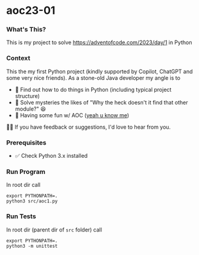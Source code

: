 # aoc23-01

### What's This?
This is my project to solve
https://adventofcode.com/2023/day/1
in Python

### Context
This the my first Python project (kindly supported by Copilot, ChatGPT and some very nice friends).
As a stone-old Java developer my angle is to
- 🌱 Find out how to do things in Python (including typical project structure)
- 🧩 Solve mysteries the likes of "Why the heck doesn't it find that other module?" 😆
- 🎄 Having some fun w/ AOC ([yeah u know me](https://www.youtube.com/watch?v=idx3GSL2KWs))

🙋‍♂️ If you have feedback or suggestions, I'd love to hear from you.


### Prerequisites
* ✅ Check Python 3.x installed

### Run Program
In root dir call
```
export PYTHONPATH=.
python3 src/aoc1.py  
```

### Run Tests
In root dir (parent dir of `src` folder)  call
```
export PYTHONPATH=.
python3 -m unittest
```